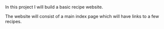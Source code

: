 In this project I will build a basic recipe website.

The website will consist of a main index page which will have links to a few recipes.